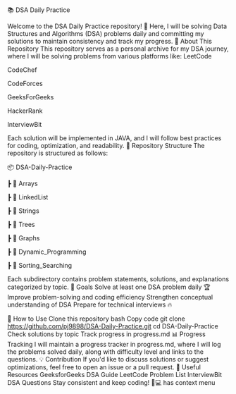  
📚 DSA Daily Practice

Welcome to the DSA Daily Practice repository! 🚀 Here, I will be solving Data Structures and Algorithms (DSA) problems daily and committing my solutions to maintain consistency and track my progress.
📌 About This Repository
This repository serves as a personal archive for my DSA journey, where I will be solving problems from various platforms like:
LeetCode

CodeChef

CodeForces

GeeksForGeeks

HackerRank

InterviewBit

Each solution will be implemented in JAVA, and I will follow best practices for coding, optimization, and readability.
📂 Repository Structure
The repository is structured as follows:


📦 DSA-Daily-Practice

┣ 📂 Arrays

┣ 📂 LinkedList

┣ 📂 Strings

┣ 📂 Trees

┣ 📂 Graphs

┣ 📂 Dynamic_Programming

┣ 📂 Sorting_Searching

 
 
Each subdirectory contains problem statements, solutions, and explanations categorized by topic.
🚀 Goals
Solve at least one DSA problem daily 🏆
Improve problem-solving and coding efficiency
Strengthen conceptual understanding of DSA
Prepare for technical interviews 🔥

📖 How to Use
Clone this repository
bash
Copy code
git clone https://github.com/pj9898/DSA-Daily-Practice.git
cd DSA-Daily-Practice
Check solutions by topic
Track progress in progress.md
📊 Progress Tracking
I will maintain a progress tracker in progress.md, where I will log the problems solved daily, along with difficulty level and links to the questions.
💡 Contribution
If you'd like to discuss solutions or suggest optimizations, feel free to open an issue or a pull request.
🔗 Useful Resources
GeeksforGeeks DSA Guide
LeetCode Problem List
InterviewBit DSA Questions
Stay consistent and keep coding! 🚀💻
has context menu
